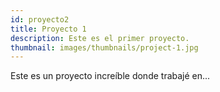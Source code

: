 ```yaml
---
id: proyecto2
title: Proyecto 1
description: Este es el primer proyecto.
thumbnail: images/thumbnails/project-1.jpg
---
```

Este es un proyecto increíble donde trabajé en...
